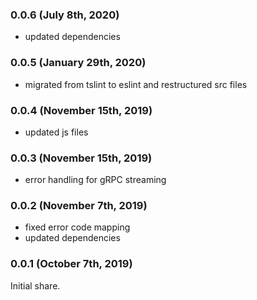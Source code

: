 ### 0.0.6 (July 8th, 2020)

- updated dependencies

### 0.0.5 (January 29th, 2020)

- migrated from tslint to eslint and restructured src files

### 0.0.4 (November 15th, 2019)

- updated js files

### 0.0.3 (November 15th, 2019)

- error handling for gRPC streaming

### 0.0.2 (November 7th, 2019)

- fixed error code mapping
- updated dependencies

### 0.0.1 (October 7th, 2019)

Initial share.
